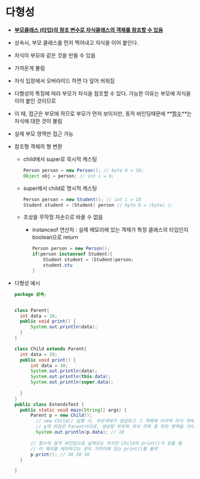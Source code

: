 # 다형성

- <u>**부모클래스 (타입)의 참조 변수로 자식클래스의 객체를 참조할 수 있음**</u>

- 상속시, 부모 클래스를 먼저 찍어내고 자식을 이어 붙인다.

- 자식이 부모와 같은 것을 만들 수 있음

- 가까운게 불림

- 자식 입장에서 오버라이드 하면 다 덮어 씌워짐

- 다형성의 특징에 따라 부모가 자식을 참조할 수 있다. 가능한 이유는 부모에 자식을 이어 붙인 것이므로

- 이 때, 접근은 부모에 하므로 부모가 먼저 보이지만, 동적 바인딩때문에 **<u>함수</u>**는 자식에 대한 것이 불림

- 실제 부모 영역만 접근 가능

- 참조형 객체의 형 변환

  - child에서 super로 묵시적 캐스팅

    ```java
    Person person = new Person(); // byte b = 10;
    Object obj = person; // int i = b;
    ```

    

  - super에서 child로 명시적 캐스팅

    ```java
    Person person = new Student(); // int i = 10
    Student student = (Student) person // byte b = (byte) i;
    ```

  - 조상을 무작정 자손으로 바꿀 수 없음

    - instanceof 연산자 : 실제 메모리에 있는 객체가 특정 클래스의 타입인지 boolean으로 return

      ```java
      Person person = new Person();
      if(person instanceof Student){
          Student student = (Student)person;
          student.stu
      }
      ```

      




- 다형성 예시

  ```java
  package 상속;
  
  
  class Parent{
  	int data = 10;
  	public void print() {
  		System.out.println(data);
  	}
  }
  
  class Child extends Parent{
  	int data = 20;
  	public void print() {
  		int data = 30;
  		System.out.println(data);
  		System.out.println(this.data);
  		System.out.println(super.data);
  	
  	}
  }
  public class ExtendsTest {
  	public static void main(String[] args) {
  		Parent p = new Child();
          // new Child() 실행 시, 부모객체가 생성되고 그 객체에 이어져 자식 객체가 생성됨
          // p의 타입은 Parent이므로, 생성된 부모와 자식 객체 중 부모 영역을 가리키고 있음
          System.out.println(p.data); // 10
          
  		// 함수의 동적 바인딩으로 실제로는 자식인 Child의 print()가 호출 됨
  		// 이 예외를 제외하고는 모두 가까이에 있는 print()를 출력
  		p.print(); // 30 20 10
  	}
  
  }
  ```



